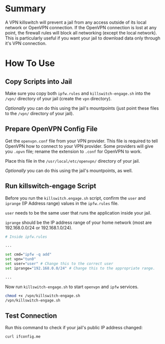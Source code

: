 # Summary
A VPN killswitch will prevent a jail from any access outside of its local network or OpenVPN connection. If the OpenVPN connection is lost at any point, the firewall rules will block all networking (except the local network). This is particularly useful if you want your jail to download data only through it's VPN connection.

# How To Use

## Copy Scripts into Jail
Make sure you copy both `ipfw.rules` and `killswitch-engage.sh` into the `/vpn/` directory of your jail (create the `vpn` directory). 
    
_Optionally_ you can do this using the jail's mountpoints (just point these files to the `/vpn/` directory of your jail).

## Prepare OpenVPN Config File
Get the `openvpn.conf` file from your VPN provider. This file is required to tell OpenVPN how to connect to your VPN provider. Some providers will give you `.opvn` file; rename the extension to `.conf` for OpenVPN to work.

Place this file in the `/usr/local/etc/openvpn/` directory of your jail.

_Optionally_ you can do this using the jail's mountpoints, as well.

## Run killswitch-engage Script
Before you run the `killswitch.engage.sh` script, confirm the `user` and `iprange` (IP Address range) values in the `ipfw.rules` file. 

`user` needs to be the same user that runs the application inside your jail. 

`iprange` should be the IP address range of your home network (most are 192.168.0.0/24 or 192.168.1.0/24).

```sh
# Inside ipfw.rules

...

set cmd="ipfw -q add"
set vpn="tun0"
set user="user" # Change this to the correct user
set iprange="192.168.0.0/24" # Change this to the appropriate range.

...

```

Now run `killswitch-engage.sh` to start `openvpn` and `ipfw` services.

```sh
chmod +x /vpn/killswitch-engage.sh
/vpn/killswitch-engage.sh
```

## Test Connection
Run this command to check if your jail's public IP address changed:
```sh
curl ifconfig.me
```